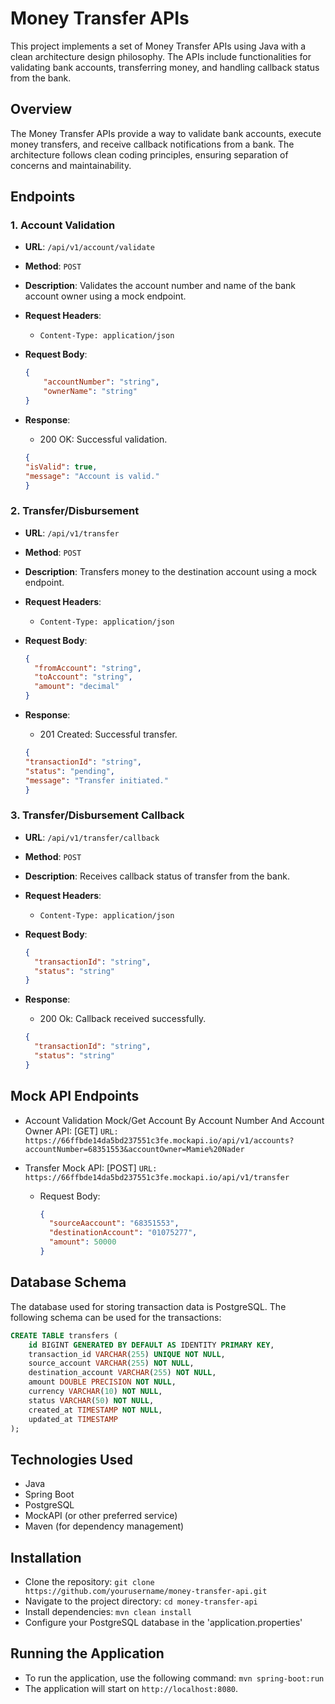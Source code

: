 # Money Transfer APIs

This project implements a set of Money Transfer APIs using Java with a clean architecture design philosophy. The APIs include functionalities for validating bank accounts, transferring money, and handling callback status from the bank.

## Overview

The Money Transfer APIs provide a way to validate bank accounts, execute money transfers, and receive callback notifications from a bank. The architecture follows clean coding principles, ensuring separation of concerns and maintainability.

## Endpoints

### 1. Account Validation

- **URL**: `/api/v1/account/validate`
- **Method**: `POST`
- **Description**: Validates the account number and name of the bank account owner using a mock endpoint.
  
- **Request Headers**:
  - `Content-Type: application/json`

- **Request Body**:
  ```json
  {
      "accountNumber": "string",
      "ownerName": "string"
  }
  ```

- **Response**:
    * 200 OK: Successful validation.
    ```json
    {
    "isValid": true,
    "message": "Account is valid."
    }
    ```

### 2. Transfer/Disbursement

- **URL**: `/api/v1/transfer`
- **Method**: `POST`
- **Description**: Transfers money to the destination account using a mock endpoint.
  
- **Request Headers**:
  - `Content-Type: application/json`

- **Request Body**:
  ```json
  {
    "fromAccount": "string",
    "toAccount": "string",
    "amount": "decimal"
  }
  ```

- **Response**:
    * 201 Created: Successful transfer.
    ```json
    {
    "transactionId": "string",
    "status": "pending",
    "message": "Transfer initiated."
    }
    ```

### 3. Transfer/Disbursement Callback

- **URL**: `/api/v1/transfer/callback`
- **Method**: `POST`
- **Description**: Receives callback status of transfer from the bank.
  
- **Request Headers**:
  - `Content-Type: application/json`

- **Request Body**:
  ```json
  {
    "transactionId": "string",
    "status": "string"
  }
  ```

- **Response**:
    * 200 Ok: Callback received successfully.
    ```json
    {
      "transactionId": "string",
      "status": "string"
    }
    ```

## Mock API Endpoints
- Account Validation Mock/Get Account By Account Number And Account Owner API: [GET] `URL: https://66ffbde14da5bd237551c3fe.mockapi.io/api/v1/accounts?accountNumber=68351553&accountOwner=Mamie%20Nader`

- Transfer Mock API: [POST] `URL: https://66ffbde14da5bd237551c3fe.mockapi.io/api/v1/transfer`
  - Request Body:
    ```json
    {
      "sourceAaccount": "68351553",
      "destinationAccount": "01075277",
      "amount": 50000
    }
    ```

## Database Schema
The database used for storing transaction data is PostgreSQL. The following schema can be used for the transactions:
```sql
CREATE TABLE transfers (
    id BIGINT GENERATED BY DEFAULT AS IDENTITY PRIMARY KEY,
    transaction_id VARCHAR(255) UNIQUE NOT NULL,
    source_account VARCHAR(255) NOT NULL,
    destination_account VARCHAR(255) NOT NULL,
    amount DOUBLE PRECISION NOT NULL,
    currency VARCHAR(10) NOT NULL,
    status VARCHAR(50) NOT NULL,
    created_at TIMESTAMP NOT NULL,
    updated_at TIMESTAMP
);
```

## Technologies Used
- Java
- Spring Boot
- PostgreSQL
- MockAPI (or other preferred service)
- Maven (for dependency management)

## Installation
- Clone the repository: `git clone https://github.com/yourusername/money-transfer-api.git`
- Navigate to the project directory: `cd money-transfer-api`
- Install dependencies: `mvn clean install`
- Configure your PostgreSQL database in the 'application.properties'

## Running the Application
- To run the application, use the following command: `mvn spring-boot:run`
 - The application will start on `http://localhost:8080`.
